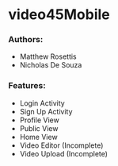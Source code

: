 # video45Mobile

### Authors: 
  - Matthew Rosettis
  - Nicholas De Souza
  
### Features:
  - Login Activity
  - Sign Up Activity
  - Profile View
  - Public View
  - Home View
  - Video Editor (Incomplete)
  - Video Upload (Incomplete)
  
  
